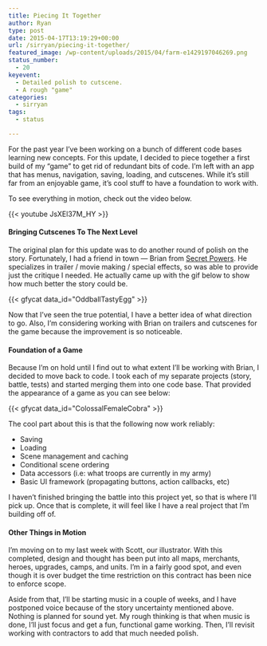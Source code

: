 ```yaml
---
title: Piecing It Together
author: Ryan
type: post
date: 2015-04-17T13:19:29+00:00
url: /sirryan/piecing-it-together/
featured_image: /wp-content/uploads/2015/04/farm-e1429197046269.png
status_number:
  - 20
keyevent:
  - Detailed polish to cutscene.
  - A rough "game"
categories:
  - sirryan
tags:
  - status

---
```

For the past year I&#8217;ve been working on a bunch of different code bases learning new concepts. For this update, I decided to piece together a first build of my &#8220;game&#8221; to get rid of redundant bits of code. I&#8217;m left with an app that has menus, navigation, saving, loading, and cutscenes. While it&#8217;s still far from an enjoyable game, it&#8217;s cool stuff to have a foundation to work with.
<!--more-->

To see everything in motion, check out the video below.

<div class="inlineimg">
  {{< youtube JsXEl37M_HY >}}
</div>

#### Bringing Cutscenes To The Next Level

The original plan for this update was to do another round of polish on the story. Fortunately, I had a friend in town &#8212; Brian from <a href="http://secretpowers.com" target="_blank">Secret Powers</a>. He specializes in trailer / movie making / special effects, so was able to provide just the critique I needed. He actually came up with the gif below to show how much better the story could be.

<div class="inlineimg">
  {{< gfycat data_id="OddballTastyEgg" >}}
</div>

Now that I&#8217;ve seen the true potential, I have a better idea of what direction to go. Also, I&#8217;m considering working with Brian on trailers and cutscenes for the game because the improvement is so noticeable.

#### Foundation of a Game

Because I&#8217;m on hold until I find out to what extent I&#8217;ll be working with Brian, I decided to move back to code. I took each of my separate projects (story, battle, tests) and started merging them into one code base. That provided the appearance of a game as you can see below:

<div class="inlineimg">
  {{< gfycat data_id="ColossalFemaleCobra" >}}
</div>

The cool part about this is that the following now work reliably:

  * Saving
  * Loading
  * Scene management and caching
  * Conditional scene ordering
  * Data accessors (i.e: what troops are currently in my army)
  * Basic UI framework (propagating buttons, action callbacks, etc)

I haven&#8217;t finished bringing the battle into this project yet, so that is where I&#8217;ll pick up. Once that is complete, it will feel like I have a real project that I&#8217;m building off of.

#### Other Things in Motion

I&#8217;m moving on to my last week with Scott, our illustrator. With this completed, design and thought has been put into all maps, merchants, heroes, upgrades, camps, and units. I&#8217;m in a fairly good spot, and even though it is over budget the time restriction on this contract has been nice to enforce scope.

Aside from that, I&#8217;ll be starting music in a couple of weeks, and I have postponed voice because of the story uncertainty mentioned above. Nothing is planned for sound yet. My rough thinking is that when music is done, I&#8217;ll just focus and get a fun, functional game working. Then, I&#8217;ll revisit working with contractors to add that much needed polish.